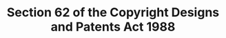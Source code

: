 ---
title: "Section 62 of the Copyright Designs and Patents Act 1988"
draft: false
exceptions:
- info53h
memberstates:
- GB
score: 3
compensation:
- 
remarks: |
 


link: ""
---
